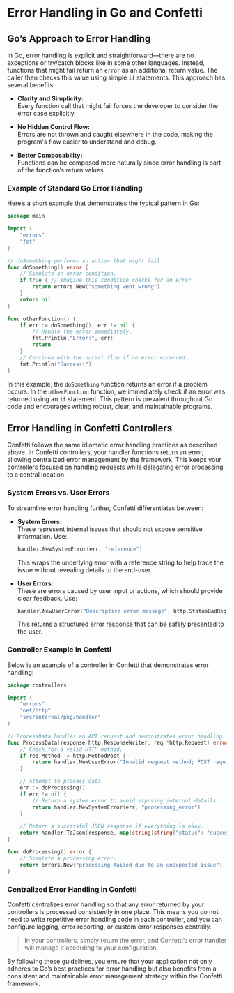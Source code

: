 # Error Handling in Go and Confetti

## Go’s Approach to Error Handling

In Go, error handling is explicit and straightforward—there are no exceptions or try/catch blocks like in some other languages. Instead, functions that might fail return an `error` as an additional return value. The caller then checks this value using simple `if` statements. This approach has several benefits:

- **Clarity and Simplicity:**  
  Every function call that might fail forces the developer to consider the error case explicitly.
  
- **No Hidden Control Flow:**  
  Errors are not thrown and caught elsewhere in the code, making the program's flow easier to understand and debug.
  
- **Better Composability:**  
  Functions can be composed more naturally since error handling is part of the function’s return values.

### Example of Standard Go Error Handling

Here’s a short example that demonstrates the typical pattern in Go:

```go
package main

import (
	"errors"
	"fmt"
)

// doSomething performs an action that might fail.
func doSomething() error {
	// Simulate an error condition.
	if true { // Imagine this condition checks for an error
		return errors.New("something went wrong")
	}
	return nil
}

func otherFunction() {
	if err := doSomething(); err != nil {
		// Handle the error immediately.
		fmt.Println("Error:", err)
		return
	}
	// Continue with the normal flow if no error occurred.
	fmt.Println("Success!")
}
```

In this example, the `doSomething` function returns an error if a problem occurs. In the `otherFunction` function, we immediately check if an error was returned using an `if` statement. This pattern is prevalent throughout Go code and encourages writing robust, clear, and maintainable programs.

## Error Handling in Confetti Controllers

Confetti follows the same idiomatic error handling practices as described above. In Confetti controllers, your handler functions return an error, allowing centralized error management by the framework. This keeps your controllers focused on handling requests while delegating error processing to a central location.

### System Errors vs. User Errors

To streamline error handling further, Confetti differentiates between:

- **System Errors:**  
  These represent internal issues that should not expose sensitive information. Use:
  ```go
  handler.NewSystemError(err, "reference")
  ```
  This wraps the underlying error with a reference string to help trace the issue without revealing details to the end-user.

- **User Errors:**  
  These are errors caused by user input or actions, which should provide clear feedback. Use:
  ```go
  handler.NewUserError("Descriptive error message", http.StatusBadRequest)
  ```
  This returns a structured error response that can be safely presented to the user.

### Controller Example in Confetti

Below is an example of a controller in Confetti that demonstrates error handling:

```go
package controllers

import (
	"errors"
	"net/http"
	"src/internal/pkg/handler"
)

// ProcessData handles an API request and demonstrates error handling.
func ProcessData(response http.ResponseWriter, req *http.Request) error {
	// Check for a valid HTTP method.
	if req.Method != http.MethodPost {
		return handler.NewUserError("Invalid request method; POST required", http.StatusMethodNotAllowed)
	}

	// Attempt to process data.
	err := doProcessing()
	if err != nil {
		// Return a system error to avoid exposing internal details.
		return handler.NewSystemError(err, "processing_error")
	}

	// Return a successful JSON response if everything is okay.
	return handler.ToJson(response, map[string]string{"status": "success"}, http.StatusOK)
}

func doProcessing() error {
	// Simulate a processing error.
	return errors.New("processing failed due to an unexpected issue")
}
```

### Centralized Error Handling in Confetti

Confetti centralizes error handling so that any error returned by your controllers is processed consistently in one place. This means you do not need to write repetitive error handling code in each controller, and you can configure logging, error reporting, or custom error responses centrally.

> In your controllers, simply return the error, and Confetti’s error handler will manage it according to your configuration.

By following these guidelines, you ensure that your application not only adheres to Go’s best practices for error handling but also benefits from a consistent and maintainable error management strategy within the Confetti framework.
